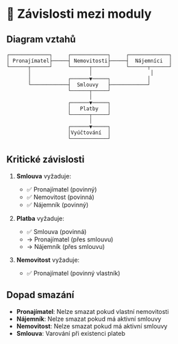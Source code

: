 # 🔗 Závislosti mezi moduly

## Diagram vztahů
```
┌─────────────┐     ┌────────────┐     ┌─────────────┐
│ Pronajímatel├─────┤ Nemovitosti├─────┤  Nájemníci  │
└──────┬──────┘     └──────┬─────┘     └──────┬──────┘
       │                   │                   │
       │            ┌──────▼─────┐            │
       └────────────┤  Smlouvy   ├────────────┘
                    └──────┬─────┘
                           │
                    ┌──────▼─────┐
                    │   Platby   │
                    └──────┬─────┘
                           │
                    ┌──────▼─────┐
                    │Vyúčtování  │
                    └────────────┘
```

## Kritické závislosti
1. **Smlouva** vyžaduje:
   - ✅ Pronajímatel (povinný)
   - ✅ Nemovitost (povinná)
   - ✅ Nájemník (povinný)

2. **Platba** vyžaduje:
   - ✅ Smlouva (povinná)
   - → Pronajímatel (přes smlouvu)
   - → Nájemník (přes smlouvu)

3. **Nemovitost** vyžaduje:
   - ✅ Pronajímatel (povinný vlastník)

## Dopad smazání
- **Pronajímatel**: Nelze smazat pokud vlastní nemovitosti
- **Nájemník**: Nelze smazat pokud má aktivní smlouvy
- **Nemovitost**: Nelze smazat pokud má aktivní smlouvy
- **Smlouva**: Varování při existenci plateb
